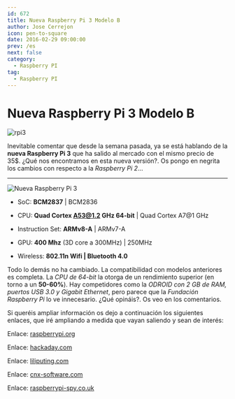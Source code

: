 ```yaml
---
id: 672
title: Nueva Raspberry Pi 3 Modelo B
author: Jose Cerrejon
icon: pen-to-square
date: 2016-02-29 09:00:00
prev: /es
next: false
category:
  - Raspberry PI
tag:
  - Raspberry PI
---
```


# Nueva Raspberry Pi 3 Modelo B

![rpi3](/images/2016/02/rpi3.png)

Inevitable comentar que desde la semana pasada, ya se está hablando de la **nueva Raspberry Pi 3** que ha salido al mercado con el mismo precio de 35$. ¿Qué nos encontramos en esta nueva versión?. Os pongo en negrita los cambios con respecto a la *Raspberry Pi 2*...

- - -
![Nueva Raspberry Pi 3](/images/2016/02/Raspberry_Pi_3_Large.jpg "Nueva Raspberry Pi 3")

* SoC: **BCM2837** | BCM2836

* CPU: **Quad Cortex A53@1.2 GHz 64-bit** | Quad Cortex A7@1 GHz

* Instruction Set: **ARMv8-A** | ARMv7-A 

* GPU: **400 Mhz** (3D core a 300MHz) | 250MHz

* Wireless: **802.11n Wifi | Bluetooth 4.0**

Todo lo demás no ha cambiado. La compatibilidad con modelos anteriores es completa. La *CPU de 64-bit* la otorga de un rendimiento superior (en torno a un **50-60%**). Hay competidores como la *ODROID con 2 GB de RAM, puertos USB 3.0 y Gigabit Ethernet*, pero parece que la *Fundación Raspberry Pi* lo ve innecesario. ¿Qué opináis?. Os veo en los comentarios.

Si queréis ampliar información os dejo a continuación los siguientes enlaces, que iré ampliando a medida que vayan saliendo y sean de interés:

Enlace: [raspberrypi.org](https://www.raspberrypi.org/blog/raspberry-pi-3-on-sale/)

Enlace: [hackaday.com](https://hackaday.com/2016/02/28/introducing-the-raspberry-pi-3/)

Enlace: [liliputing.com](http://liliputing.com/2016/02/raspberry-pi-3-to-feature-on-board-wifi-bluetooth.html)

Enlace: [cnx-software.com](http://www.cnx-software.com/2016/02/29/raspberry-pi-3-board-is-powered-by-broadcom-bcm2827-cortex-a53-processor-sells-for-35/)

Enlace: [raspberrypi-spy.co.uk](http://www.raspberrypi-spy.co.uk/2016/02/introducing-the-raspberry-pi-3-model-b/)